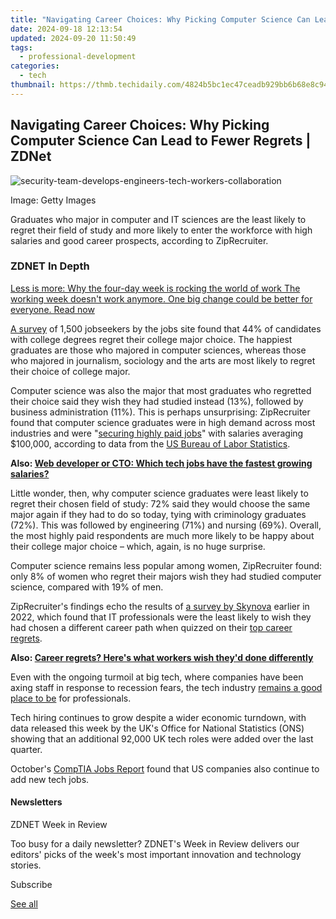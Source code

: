 ```yaml
---
title: "Navigating Career Choices: Why Picking Computer Science Can Lead to Fewer Regrets | ZDNet"
date: 2024-09-18 12:13:54
updated: 2024-09-20 11:50:49
tags:
  - professional-development
categories:
  - tech
thumbnail: https://thmb.techidaily.com/4824b5bc1ec47ceadb929bb6b68e8c9454196f2de65b71eab7da2ab3371e3a0f.png
---
```


## Navigating Career Choices: Why Picking Computer Science Can Lead to Fewer Regrets | ZDNet

![security-team-develops-engineers-tech-workers-collaboration](https://www.zdnet.com/a/img/resize/8606eea67b6b86d4a07dbb5d8b17a96db7d020f1/2022/07/14/ae5ff5ba-f709-422f-a2da-6c71a0abe6df/security-team-develops-engineers-tech-workers-collaboration.jpg?auto=webp&width=1280)

Image: Getty Images

Graduates who major in computer and IT sciences are the least likely to regret their field of study and more likely to enter the workforce with high salaries and good career prospects, according to ZipRecruiter.

### **ZDNET** In Depth

[Less is more: Why the four-day week is rocking the world of work The working week doesn't work anymore. One big change could be better for everyone.  Read now](https://www.zdnet.com/article/less-is-more-why-the-four-day-week-rocking-the-world-of-work/)

[A survey](https://www.ziprecruiter.com/blog/regret-free-college-majors/) of 1,500 jobseekers by the jobs site found that 44% of candidates with college degrees regret their college major choice. The happiest graduates are those who majored in computer sciences, whereas those who majored in journalism, sociology and the arts are most likely to regret their choice of college major.

Computer science was also the major that most graduates who regretted their choice said they wish they had studied instead (13%), followed by business administration (11%). This is perhaps unsurprising: ZipRecruiter found that computer science graduates were in high demand across most industries and were "[securing highly paid jobs](https://www.zdnet.com/article/salary-freezes-and-a-return-to-the-office-not-for-software-developers/)" with salaries averaging $100,000, according to data from the [US Bureau of Labor Statistics](https://www.bls.gov/oes/current/oes150000.htm#nat). 

**Also: [Web developer or CTO: Which tech jobs have the fastest growing salaries?](https://www.zdnet.com/article/developers-heres-how-much-your-programming-skills-are-worth-right-now/)**

Little wonder, then, why computer science graduates were least likely to regret their chosen field of study: 72% said they would choose the same major again if they had to do so today, tying with criminology graduates (72%). This was followed by engineering (71%) and nursing (69%). Overall, the most highly paid respondents are much more likely to be happy about their college major choice – which, again, is no huge surprise.

Computer science remains less popular among women, ZipRecruiter found: only 8% of women who regret their majors wish they had studied computer science, compared with 19% of men.

ZipRecruiter's findings echo the results of [a survey by Skynova](https://www.skynova.com/blog/areas-of-your-career-you-would-do-over) earlier in 2022, which found that IT professionals were the least likely to wish they had chosen a different career path when quizzed on their [top career regrets](https://www.zdnet.com/education/professional-development/career-regrets-heres-what-workers-wish-theyd-done-differently/).

**Also: [Career regrets? Here's what workers wish they'd done differently](https://www.zdnet.com/education/professional-development/career-regrets-heres-what-workers-wish-theyd-done-differently/)**

Even with the ongoing turmoil at big tech, where companies have been axing staff in response to recession fears, the tech industry [remains a good place to be](https://www.zdnet.com/article/hiring-or-firing-why-job-cuts-at-big-tech-dont-show-the-true-picture/) for professionals.

Tech hiring continues to grow despite a wider economic turndown, with data released this week by the UK's Office for National Statistics (ONS) showing that an additional 92,000 UK tech roles were added over the last quarter.

October's [CompTIA Jobs Report](https://www.comptia.org/content/tech-jobs-report) found that US companies also continue to add new tech jobs.

#### Newsletters

ZDNET Week in Review

Too busy for a daily newsletter? ZDNET's Week in Review delivers our editors' picks of the week's most important innovation and technology stories.

 Subscribe

[See all](https://www.zdnet.com/newsletters/)

<ins class="adsbygoogle"
     style="display:block"
     data-ad-format="autorelaxed"
     data-ad-client="ca-pub-7571918770474297"
     data-ad-slot="1223367746"></ins>



<ins class="adsbygoogle"
     style="display:block"
     data-ad-client="ca-pub-7571918770474297"
     data-ad-slot="8358498916"
     data-ad-format="auto"
     data-full-width-responsive="true"></ins>
